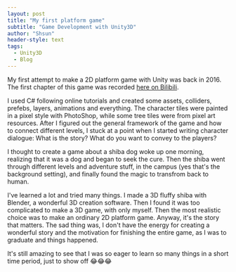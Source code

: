 ```yaml
---
layout: post
title: "My first platform game"
subtitle: "Game Development with Unity3D"
author: "Shsun"
header-style: text
tags:
  - Unity3D
  - Blog
---
```


My first attempt to make a 2D platform game with Unity was back in 2016. The first chapter of this game was recorded [here on Bilibili](https://www.bilibili.com/video/av4137891).

I used C# following online tutorials and created some assets, colliders, prefebs, layers, animations and everything. The character tiles were painted in a pixel style with PhotoShop, while some tree tiles were from pixel art resources. After I figured out the general framework of the game and how to connect different levels, I stuck at a point when I started writing character dialogue: What is the story? What do you want to convey to the players?  

I thought to create a game about a shiba dog woke up one morning, realizing that it was a dog and began to seek the cure. Then the shiba went through different levels and adventure stuff, in the campus (yes that's the background setting), and finally found the magic to transfrom back to human.  

I've learned a lot and tried many things. I made a 3D fluffy shiba with Blender, a wonderful 3D creation software. Then I found it was too complicated to make a 3D game, with only myself. Then the most realistic choice was to make an ordinary 2D platform game. Anyway, it's the story that matters. The sad thing was, I don't have the energy for creating a wonderful story and the motivation for finishing the entire game, as I was to graduate and things happened.  

It's still amazing to see that I was so eager to learn so many things in a short time period, just to show off :joy::joy::joy:
